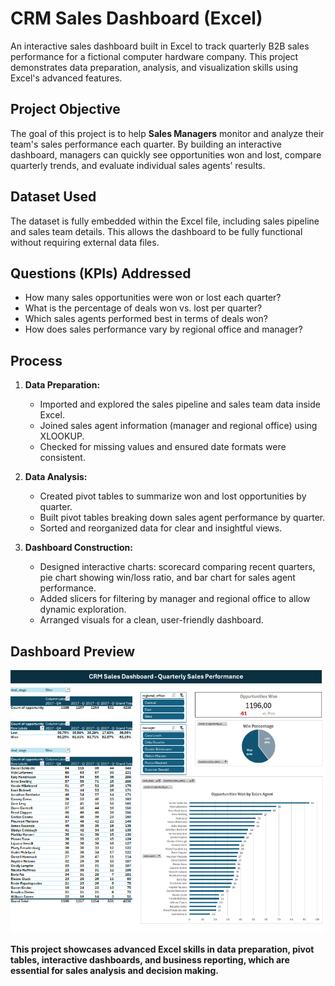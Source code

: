 # CRM Sales Dashboard (Excel)

An interactive sales dashboard built in Excel to track quarterly B2B sales performance for a fictional computer hardware company. This project demonstrates data preparation, analysis, and visualization skills using Excel's advanced features.


## Project Objective

The goal of this project is to help **Sales Managers** monitor and analyze their team's sales performance each quarter. By building an interactive dashboard, managers can quickly see opportunities won and lost, compare quarterly trends, and evaluate individual sales agents’ results.


## Dataset Used

The dataset is fully embedded within the Excel file, including sales pipeline and sales team details. This allows the dashboard to be fully functional without requiring external data files.


## Questions (KPIs) Addressed

- How many sales opportunities were won or lost each quarter?  
- What is the percentage of deals won vs. lost per quarter?  
- Which sales agents performed best in terms of deals won?  
- How does sales performance vary by regional office and manager?


## Process

1. **Data Preparation:**  
   - Imported and explored the sales pipeline and sales team data inside Excel.  
   - Joined sales agent information (manager and regional office) using XLOOKUP.  
   - Checked for missing values and ensured date formats were consistent.

2. **Data Analysis:**  
   - Created pivot tables to summarize won and lost opportunities by quarter.  
   - Built pivot tables breaking down sales agent performance by quarter.  
   - Sorted and reorganized data for clear and insightful views.

3. **Dashboard Construction:**  
   - Designed interactive charts: scorecard comparing recent quarters, pie chart showing win/loss ratio, and bar chart for sales agent performance.  
   - Added slicers for filtering by manager and regional office to allow dynamic exploration.  
   - Arranged visuals for a clean, user-friendly dashboard.


## Dashboard Preview

![CRM Sales Dashboard Screenshot](https://raw.githubusercontent.com/bahar-biral/CRM-Sales-Dashboard-Excel-/main/CRM%20Sales%20Analysis%20.png)


**This project showcases advanced Excel skills in data preparation, pivot tables, interactive dashboards, and business reporting, which are essential for sales analysis and decision making.**

